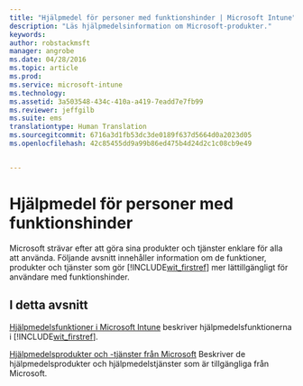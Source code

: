 ```yaml
---
title: "Hjälpmedel för personer med funktionshinder | Microsoft Intune"
description: "Läs hjälpmedelsinformation om Microsoft-produkter."
keywords: 
author: robstackmsft
manager: angrobe
ms.date: 04/28/2016
ms.topic: article
ms.prod: 
ms.service: microsoft-intune
ms.technology: 
ms.assetid: 3a503548-434c-410a-a419-7eadd7e7fb99
ms.reviewer: jeffgilb
ms.suite: ems
translationtype: Human Translation
ms.sourcegitcommit: 6716a3d1fb53dc3de0189f637d5664d0a2023d05
ms.openlocfilehash: 42c85455dd9a99b86ed475b4d24d2c1c08cb9e49


---
```


# Hjälpmedel för personer med funktionshinder
Microsoft strävar efter att göra sina produkter och tjänster enklare för alla att använda. Följande avsnitt innehåller information om de funktioner, produkter och tjänster som gör [!INCLUDE[wit_firstref](./includes/wit_firstref_md.md)] mer lättillgängligt för användare med funktionshinder.

## I detta avsnitt
[Hjälpmedelsfunktioner i Microsoft Intune](accessibility-features-of-microsoft-intune.md) beskriver hjälpmedelsfunktionerna i [!INCLUDE[wit_firstref](./includes/wit_firstref_md.md)].

[Hjälpmedelsprodukter och -tjänster från Microsoft](accessibility-products-and-services-from-microsoft.md) Beskriver de hjälpmedelsprodukter och hjälpmedelstjänster som är tillgängliga från Microsoft.




<!--HONumber=Jul16_HO4-->


